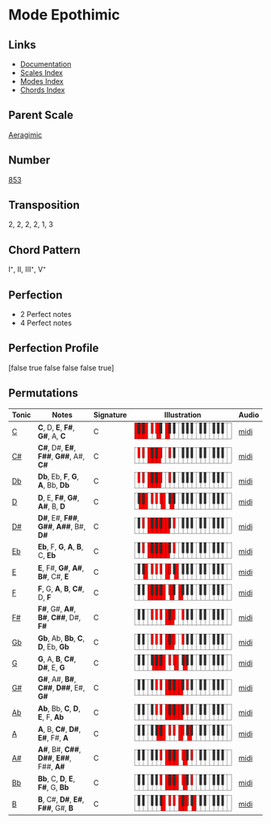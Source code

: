 # Mode Epothimic

## Links

- [Documentation](README.md)
- [Scales Index](Scales.md)
- [Modes Index](Modes.md)
- [Chords Index](Chords.md)

## Parent Scale

[Aeragimic](ScaleAeragimic.md)

## Number

[853](https://ianring.com/musictheory/scales/853)

## Transposition

2, 2, 2, 2, 1, 3

## Chord Pattern

I⁺, II, III⁺, V⁺

## Perfection

- 2 Perfect notes
- 4 Perfect notes

## Perfection Profile

[false true false false false true]

## Permutations

| Tonic | Notes | Signature | Illustration | Audio |
|-------|-------|-----------|--------------|-------|
| [C](ModeCNaturalEpothimic.md) | **C**, D, **E**, **F#**, **G#**, A, **C** | C | ![CNaturalEpothimic](ModeCNaturalEpothimic.png) | [midi](https://github.com/edipermadi/music/blob/main/docs/ModeCNaturalEpothimic.mid?raw=true) |
| [C#](ModeCSharpEpothimic.md) | **C#**, D#, **E#**, **F##**, **G##**, A#, **C#** | C | ![CSharpEpothimic](ModeCSharpEpothimic.png) | [midi](https://github.com/edipermadi/music/blob/main/docs/ModeCSharpEpothimic.mid?raw=true) |
| [Db](ModeDFlatEpothimic.md) | **Db**, Eb, **F**, **G**, **A**, Bb, **Db** | C | ![DFlatEpothimic](ModeDFlatEpothimic.png) | [midi](https://github.com/edipermadi/music/blob/main/docs/ModeDFlatEpothimic.mid?raw=true) |
| [D](ModeDNaturalEpothimic.md) | **D**, E, **F#**, **G#**, **A#**, B, **D** | C | ![DNaturalEpothimic](ModeDNaturalEpothimic.png) | [midi](https://github.com/edipermadi/music/blob/main/docs/ModeDNaturalEpothimic.mid?raw=true) |
| [D#](ModeDSharpEpothimic.md) | **D#**, E#, **F##**, **G##**, **A##**, B#, **D#** | C | ![DSharpEpothimic](ModeDSharpEpothimic.png) | [midi](https://github.com/edipermadi/music/blob/main/docs/ModeDSharpEpothimic.mid?raw=true) |
| [Eb](ModeEFlatEpothimic.md) | **Eb**, F, **G**, **A**, **B**, C, **Eb** | C | ![EFlatEpothimic](ModeEFlatEpothimic.png) | [midi](https://github.com/edipermadi/music/blob/main/docs/ModeEFlatEpothimic.mid?raw=true) |
| [E](ModeENaturalEpothimic.md) | **E**, F#, **G#**, **A#**, **B#**, C#, **E** | C | ![ENaturalEpothimic](ModeENaturalEpothimic.png) | [midi](https://github.com/edipermadi/music/blob/main/docs/ModeENaturalEpothimic.mid?raw=true) |
| [F](ModeFNaturalEpothimic.md) | **F**, G, **A**, **B**, **C#**, D, **F** | C | ![FNaturalEpothimic](ModeFNaturalEpothimic.png) | [midi](https://github.com/edipermadi/music/blob/main/docs/ModeFNaturalEpothimic.mid?raw=true) |
| [F#](ModeFSharpEpothimic.md) | **F#**, G#, **A#**, **B#**, **C##**, D#, **F#** | C | ![FSharpEpothimic](ModeFSharpEpothimic.png) | [midi](https://github.com/edipermadi/music/blob/main/docs/ModeFSharpEpothimic.mid?raw=true) |
| [Gb](ModeGFlatEpothimic.md) | **Gb**, Ab, **Bb**, **C**, **D**, Eb, **Gb** | C | ![GFlatEpothimic](ModeGFlatEpothimic.png) | [midi](https://github.com/edipermadi/music/blob/main/docs/ModeGFlatEpothimic.mid?raw=true) |
| [G](ModeGNaturalEpothimic.md) | **G**, A, **B**, **C#**, **D#**, E, **G** | C | ![GNaturalEpothimic](ModeGNaturalEpothimic.png) | [midi](https://github.com/edipermadi/music/blob/main/docs/ModeGNaturalEpothimic.mid?raw=true) |
| [G#](ModeGSharpEpothimic.md) | **G#**, A#, **B#**, **C##**, **D##**, E#, **G#** | C | ![GSharpEpothimic](ModeGSharpEpothimic.png) | [midi](https://github.com/edipermadi/music/blob/main/docs/ModeGSharpEpothimic.mid?raw=true) |
| [Ab](ModeAFlatEpothimic.md) | **Ab**, Bb, **C**, **D**, **E**, F, **Ab** | C | ![AFlatEpothimic](ModeAFlatEpothimic.png) | [midi](https://github.com/edipermadi/music/blob/main/docs/ModeAFlatEpothimic.mid?raw=true) |
| [A](ModeANaturalEpothimic.md) | **A**, B, **C#**, **D#**, **E#**, F#, **A** | C | ![ANaturalEpothimic](ModeANaturalEpothimic.png) | [midi](https://github.com/edipermadi/music/blob/main/docs/ModeANaturalEpothimic.mid?raw=true) |
| [A#](ModeASharpEpothimic.md) | **A#**, B#, **C##**, **D##**, **E##**, F##, **A#** | C | ![ASharpEpothimic](ModeASharpEpothimic.png) | [midi](https://github.com/edipermadi/music/blob/main/docs/ModeASharpEpothimic.mid?raw=true) |
| [Bb](ModeBFlatEpothimic.md) | **Bb**, C, **D**, **E**, **F#**, G, **Bb** | C | ![BFlatEpothimic](ModeBFlatEpothimic.png) | [midi](https://github.com/edipermadi/music/blob/main/docs/ModeBFlatEpothimic.mid?raw=true) |
| [B](ModeBNaturalEpothimic.md) | **B**, C#, **D#**, **E#**, **F##**, G#, **B** | C | ![BNaturalEpothimic](ModeBNaturalEpothimic.png) | [midi](https://github.com/edipermadi/music/blob/main/docs/ModeBNaturalEpothimic.mid?raw=true) |
